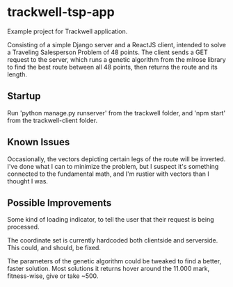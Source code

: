 # trackwell-tsp-app
Example project for Trackwell application.

Consisting of a simple Django server and a ReactJS client, intended to solve a Traveling Salesperson Problem of 48 points. The client sends a GET request to the server, which runs a genetic algorithm from the mlrose library to find the best route between all 48 points, then returns the route and its length.

## Startup
Run 'python manage.py runserver' from the trackwell folder, and 'npm start' from the trackwell-client folder.

## Known Issues
Occasionally, the vectors depicting certain legs of the route will be inverted. I've done what I can to minimize the problem, but I suspect it's something connected to the fundamental math, and I'm rustier with vectors than I thought I was.

## Possible Improvements
Some kind of loading indicator, to tell the user that their request is being processed.

The coordinate set is currently hardcoded both clientside and serverside. This could, and should, be fixed.

The parameters of the genetic algorithm could be tweaked to find a better, faster solution. Most solutions it returns hover around the 11.000 mark, fitness-wise, give or take ~500.
